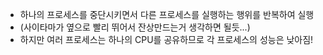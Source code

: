 - 하나의 프로세스를 중단시키면서 다른 프로세스를 실행하는 행위를 반복하여 실행
- (사이타마가 옆으로 빨리 뛰어서 잔상만드는거 생각하면 될듯...)
- 하지만 여러 프로세스는 하나의 CPU를 공유하므로 각 프로세스의 성능은 낮아짐!